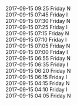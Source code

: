 2017-09-15 09:25 Friday  N  
2017-09-15 07:45 Friday  I  
2017-09-15 07:30 Friday  N  
2017-09-15 07:25 Friday  I  
2017-09-15 07:15 Friday  N  
2017-09-15 07:10 Friday  I  
2017-09-15 07:05 Friday  N  
2017-09-15 07:00 Friday  I  
2017-09-15 06:55 Friday  N  
2017-09-15 06:35 Friday  I  
2017-09-15 06:20 Friday  N  
2017-09-15 06:15 Friday  I  
2017-09-15 04:15 Friday  N  
2017-09-15 04:10 Friday  I  
2017-09-15 04:05 Friday  N  

